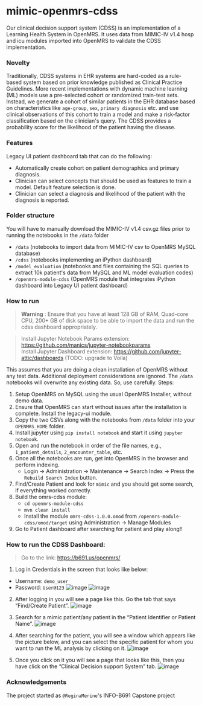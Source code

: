 # mimic-openmrs-cdss

Our clinical decision support system (CDSS) is an implementation of a Learning Health System in OpenMRS. It uses
data from MIMIC-IV v1.4 hosp and icu modules imported into OpenMRS to validate the CDSS implementation.

### Novelty
Traditionally, CDSS systems in EHR systems are hard-coded as a rule-based system based on prior knowledge
published as Clinical Practice Guidelines. More recent implementations with dynamic machine learning (ML)
models use a pre-selected cohort or randomized train-test sets. Instead, we generate a cohort of similar patients
in the EHR database based on characteristics like `age-group`, `sex`, `primary diagnosis` etc. and use clinical
observations of this cohort to train a model and make a risk-factor classification based on the clinician's query.
The CDSS provides a probability score for the likelihood of the patient having the disease.

### Features
Legacy UI patient dashboard tab that can do the following:
- Automatically create cohort on patient demographics and primary diagnosis.
- Clinician can select concepts that should be used as features to train a model. Default feature selection is done.
- Clinician can select a diagnosis and likelihood of the patient with the diagnosis is reported.

### Folder structure
You will have to manually download the MIMIC-IV v1.4 csv.gz files prior to running the notebooks in the `/data` folder
 - `/data` (notebooks to import data from MIMIC-IV csv to OpenMRS MySQL database)
 - `/cdss` (notebooks implementing an iPython dashboard)
 - `/model_evaluation` (notebooks and files containing the SQL queries to extract 10k patient's data from MySQL and ML model evaluation codes)
 - `/openmrs-module-cdss` (OpenMRS module that integrates iPython dashboard into Legacy UI patient dashboard)

### How to run
> **Warning**
>: Ensure that you have at least 128 GB of RAM, Quad-core CPU, 200+ GB of disk space to be able to import the data 
> and run the cdss dashboard appropriately.

> Install Jupyter Notebook Params extension: https://github.com/manics/jupyter-notebookparams <br/>
> Install Jupyter Dashboard extension: https://github.com/jupyter-attic/dashboards (TODO: upgrade to Voila)

This assumes that you are doing a clean installation of OpenMRS without any test data. Additional deployment
considerations are ignored. The `/data` notebooks will overwrite any existing data. So, use carefully.
Steps:
1. Setup OpenMRS on MySQL using the usual OpenMRS Installer, without demo data.
2. Ensure that OpenMRS can start without issues after the installation is complete. Install the legacy-ui module.
3. Copy the two CSVs along with the notebooks from `/data` folder into your `OPENMRS_HOME` folder.
4. Install jupyter using `pip install notebook` and start it using `jupyter notebook`.
5. Open and run the notebook in order of the file names, e.g., `1_patient_details`, `2_encounter_table`, etc.
6. Once all the notebooks are run, get into OpenMRS in the browser and perform indexing.
   * Login &rarr; Administration &rarr; Maintenance &rarr; Search Index &rarr; Press the `Rebuild Search Index` button.
7. Find/Create Patient and look for `mimic` and you should get some search, if everything worked correctly.
8. Build the omrs-cdss module:
   * `cd openmrs-module-cdss`
   * `mvn clean install`
   * Install the module `omrs-cdss-1.0.0.omod` from `/openmrs-module-cdss/omod/target` using Administration &rarr; 
   Manage Modules
9. Go to Patient dashboard after searching for patient and play along!!

### How to run the CDSS Dashboard:
> Go to the link: https://b691.us/openmrs/

1.	Log in Credentials in the screen that looks like below:
 - 	Username: `demo_user`
 - 	Password: `User@123`
![image](https://github.com/iupui-soic/mimic-openmrs-cdss/assets/115053509/a54556d2-7062-4690-8d1e-71041b4e07d6)
![image](https://github.com/iupui-soic/mimic-openmrs-cdss/assets/115053509/18b6bd0c-aa51-4767-bb07-f155e9ecbccc)

2.	After logging in you will see a page like this. Go the tab that says “Find/Create Patient”.
![image](https://github.com/iupui-soic/mimic-openmrs-cdss/assets/115053509/9e0552f1-f859-49f3-a719-c1681c38aa29)

3.	Search for a mimic patient/any patient in the “Patient Identifier or Patient Name”.
![image](https://github.com/iupui-soic/mimic-openmrs-cdss/assets/115053509/8ba804bd-232e-4acf-9155-65e005349dc9)

4.	After searching for the patient, you will see a window which appears like the picture below, and you can select the specific patient for whom you want to run the ML analysis by clicking on it.
![image](https://github.com/iupui-soic/mimic-openmrs-cdss/assets/115053509/50ec01b9-bfc3-47f5-b392-ba8b94d91266)

5. Once you click on it you will see a page that looks like this, then you have click on the “Clinical Decision support System” tab.
![image](https://github.com/iupui-soic/mimic-openmrs-cdss/assets/115053509/ffb80bac-73ff-401c-b629-5c703feff6ad)


### Acknowledgements
The project started as `@ReginaMerine`'s INFO-B691 Capstone project 
